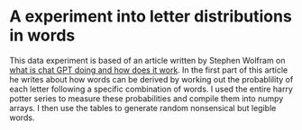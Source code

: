 # A experiment into letter distributions in words

This data experiment is based of an article written by Stephen Wolfram on [what is chat GPT doing and how does it work](https://writings.stephenwolfram.com/2023/02/what-is-chatgpt-doing-and-why-does-it-work/). In the first part of this article he writes about how words can be derived by working out the probablility of each letter following a specific combination of words. I used the entire harry potter series to measure these probabilities and compile them into numpy arrays. I then use the tables to generate random nonsensical but legible words.